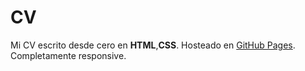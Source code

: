 # CV
Mi CV escrito desde cero en **HTML**,**CSS**.
Hosteado en [GitHub Pages](https://pages.github.com/). 
Completamente responsive.
